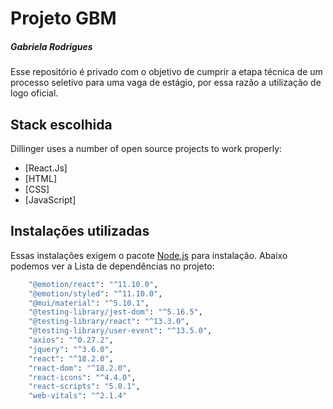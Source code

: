 # Projeto GBM
##### Gabriela Rodrigues 

Esse repositório é privado com o objetivo de cumprir a etapa técnica de um processo seletivo para uma vaga de estágio, por essa razão a utilização de logo oficial.

## Stack escolhida

Dillinger uses a number of open source projects to work properly:

- [React.Js] 
- [HTML] 
- [CSS] 
- [JavaScript]


## Instalações utilizadas

Essas instalações exigem o pacote  [Node.js](https://nodejs.org/) para instalação. Abaixo podemos ver a Lista de dependências no projeto:

```sh
    "@emotion/react": "^11.10.0",
    "@emotion/styled": "^11.10.0",
    "@mui/material": "^5.10.1",
    "@testing-library/jest-dom": "^5.16.5",
    "@testing-library/react": "^13.3.0",
    "@testing-library/user-event": "^13.5.0",
    "axios": "^0.27.2",
    "jquery": "^3.6.0",
    "react": "^18.2.0",
    "react-dom": "^18.2.0",
    "react-icons": "^4.4.0",
    "react-scripts": "5.0.1",
    "web-vitals": "^2.1.4"
```    